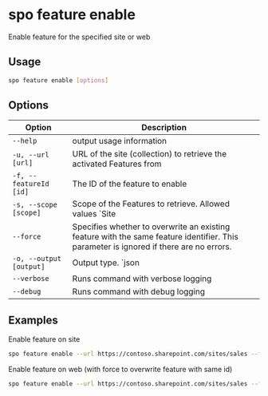 # spo feature enable

Enable feature for the specified site or web

## Usage

```sh
spo feature enable [options]
```

## Options

Option|Description
------|-----------
`--help`|output usage information
`-u, --url [url]`|URL of the site (collection) to retrieve the activated Features from
`-f, --featureId [id]`|The ID of the feature to enable
`-s, --scope [scope]`|Scope of the Features to retrieve. Allowed values `Site|Web`. Default `Web`
`--force`|Specifies whether to overwrite an existing feature with the same feature identifier. This parameter is ignored if there are no errors.
`-o, --output [output]`|Output type. `json|text`. Default `text`
`--verbose`|Runs command with verbose logging
`--debug`|Runs command with debug logging

## Examples

Enable feature on site

```sh
spo feature enable --url https://contoso.sharepoint.com/sites/sales --featureId 915c240e-a6cc-49b8-8b2c-0bff8b553ed3 --scope Site
```

Enable feature on web (with force to overwrite feature with same id)

```sh
spo feature enable --url https://contoso.sharepoint.com/sites/sales --featureId 00bfea71-5932-4f9c-ad71-1557e5751100 --scope Web --force
```